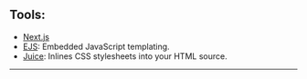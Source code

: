 ## Tools: 
- [Next.js](https://nextjs.org/docs)
- [EJS](https://ejs.co/): Embedded JavaScript templating.
- [Juice](https://github.com/Automattic/juice): Inlines CSS stylesheets into your HTML source.

---